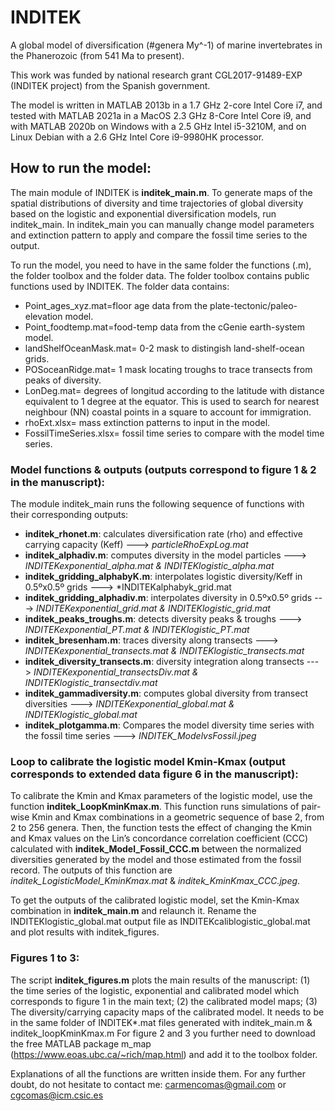# INDITEK

A global model of diversification (#genera My^-1) of marine invertebrates in the Phanerozoic (from 541 Ma to present).

This work was funded by national research grant CGL2017-91489-EXP (INDITEK project) from the Spanish government.

The model is written in MATLAB 2013b in a 1.7 GHz 2-core Intel Core i7, and tested with MATLAB 2021a in a MacOS 2.3 GHz 8-Core Intel Core i9, and with MATLAB 2020b on Windows with a 2.5 GHz Intel i5-3210M, and on Linux Debian with a 2.6 GHz Intel Core i9-9980HK processor.

## How to run the model:

The main module of INDITEK is **inditek_main.m**. To generate maps of the spatial distributions of diversity and time trajectories of global diversity based on the logistic and exponential diversification models, run inditek_main. In inditek_main you can manually change model parameters and extinction pattern to apply and compare the fossil time series to the output. 

To run the model, you need to have in the same folder the functions (.m), the folder toolbox and the folder data. The folder toolbox contains public functions used by INDITEK. The folder data contains:
- Point_ages_xyz.mat=floor age data from the plate-tectonic/paleo-elevation model.
- Point_foodtemp.mat=food-temp data from the cGenie earth-system model.
- landShelfOceanMask.mat= 0-2 mask to distingish land-shelf-ocean grids.
- POSoceanRidge.mat= 1 mask locating troughs to trace transects from peaks of diversity.
- LonDeg.mat= degrees of longitud according to the latitude with distance equivalent to 1 degree at the equator. This is used to search for nearest neighbour (NN) coastal points in a square to account for immigration.
- rhoExt.xlsx= mass extinction patterns to input in the model.
- FossilTimeSeries.xlsx= fossil time series to compare with the model time series.

### Model functions & outputs (outputs correspond to figure 1 & 2 in the manuscript):
The module inditek_main runs the following sequence of functions with their corresponding outputs:

- **inditek_rhonet.m**: calculates diversification rate (rho) and effective carrying capacity (Keff) ---> *particleRhoExpLog.mat*
- **inditek_alphadiv.m**: computes diversity in the model particles ---> *INDITEKexponential_alpha.mat & INDITEKlogistic_alpha.mat*
- **inditek_gridding_alphabyK.m**: interpolates logistic diversity/Keff in 0.5ºx0.5º grids ---> *INDITEKalphabyk_grid.mat
- **inditek_gridding_alphadiv.m**: interpolates diversity in 0.5ºx0.5º grids ---> *INDITEKexponential_grid.mat & INDITEKlogistic_grid.mat*
- **inditek_peaks_troughs.m**: detects diversity peaks & troughs ---> *INDITEKexponential_PT.mat & INDITEKlogistic_PT.mat*
- **inditek_bresenham.m**: traces diversity along transects ---> *INDITEKexponential_transects.mat & INDITEKlogistic_transects.mat*
- **inditek_diversity_transects.m**: diversity integration along transects ---> *INDITEKexponential_transectsDiv.mat & INDITEKlogistic_transectdiv.mat*
- **inditek_gammadiversity.m**: computes global diversity from transect diversities ---> *INDITEKexponential_global.mat & INDITEKlogistic_global.mat*
- **inditek_plotgamma.m**: Compares the model diversity time series with the fossil time series ---> *INDITEK_ModelvsFossil.jpeg*

### Loop to calibrate the logistic model Kmin-Kmax (output corresponds to extended data figure 6 in the manuscript):
To calibrate the Kmin and Kmax parameters of the logistic model, use the function **inditek_LoopKminKmax.m**. This function runs simulations of pair-wise Kmin and Kmax combinations in a geometric sequence of base 2, from 2 to 256 genera. Then, the function tests the effect of changing the Kmin and Kmax values on the Lin’s concordance correlation coefficient (CCC) calculated with **inditek_Model_Fossil_CCC.m** between the normalized diversities generated by the model and those estimated from the fossil record. The outputs of this function are *inditek_LogisticModel_KminKmax.mat* & *inditek_KminKmax_CCC.jpeg*.

To get the outputs of the calibrated logistic model, set the Kmin-Kmax combination in **inditek_main.m** and relaunch it. Rename the INDITEKlogistic_global.mat output file as INDITEKcaliblogistic_global.mat and plot results with inditek_figures.

### Figures 1 to 3:
The script **inditek_figures.m** plots the main results of the manuscript: (1) the time series of the logistic, exponential and calibrated model which corresponds to figure 1 in the main text; (2) the calibrated model maps; (3) The diversity/carrying capacity maps of the calibrated model. It needs to be in the same folder of INDITEK*.mat files generated with inditek_main.m & inditek_loopKminKmax.m For figure 2 and 3 you further need to download the free MATLAB package m_map (https://www.eoas.ubc.ca/~rich/map.html) and add it to the toolbox folder.

Explanations of all the functions are written inside them. For any further doubt, do not hesitate to contact me: carmencomas@gmail.com or cgcomas@icm.csic.es
